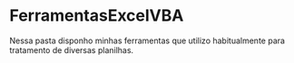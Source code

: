 # FerramentasExcelVBA
Nessa pasta disponho minhas ferramentas que utilizo habitualmente para tratamento de diversas planilhas. 


